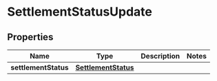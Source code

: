 # SettlementStatusUpdate

## Properties
Name | Type | Description | Notes
------------ | ------------- | ------------- | -------------
**settlementStatus** | [**SettlementStatus**](SettlementStatus.md) |  | 
